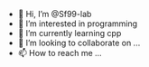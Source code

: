 - 👋 Hi, I’m @Sf99-lab
- 👀 I’m interested in programming 
- 🌱 I’m currently learning cpp
- 💞️ I’m looking to collaborate on ...
- 📫 How to reach me ...

<!---
Sf99-lab/Sf99-lab is a ✨ special ✨ repository because its `README.md` (this file) appears on your GitHub profile.
You can click the Preview link to take a look at your changes.
--->
